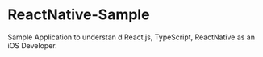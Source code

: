 # ReactNative-Sample
Sample Application to understan d React.js, TypeScript, ReactNative as an iOS Developer.
